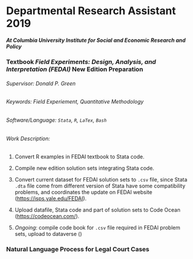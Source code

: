 # Departmental Research Assistant 2019

##### At Columbia University Institute for Social and Economic Research and Policy

### Textbook *Field Experiments: Design, Analysis, and Interpretation (FEDAI)*  New Edition Preparation

###### Supervisor: Donald P. Green

###### Keywords: Field Experiement, Quantitative Methodology

###### Software/Language:  `Stata`, `R`, `LaTex`, `Bash`

###### Work Description: 

1. Convert R examples in FEDAI textbook to Stata code. 

2. Compile new edition solution sets integrating Stata code.

3. Convert current dataset for FEDAI solution sets to `.csv` file, since Stata `.dta` file come from different version of Stata have some compatibility problems, and coordinates the update on FEDAI website (https://isps.yale.edu/FEDAI).

4. Upload datafile, Stata code and part of solution sets to Code Ocean (https://codeocean.com/).

5. *Ongoing*: compile code book for `.csv` file required in FEDAI problem sets, upload to dataverse ()

   

### Natural Language Process for Legal Court Cases

